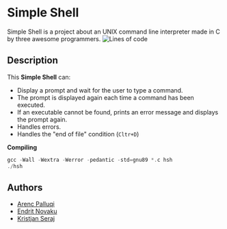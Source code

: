 # Simple Shell 

Simple Shell is a project about an UNIX command line interpreter made in C by three awesome programmers.
![Lines of code](https://img.shields.io/tokei/lines/github.com/KristiSeraj/simple_shell?style=for-the-badge)

## Description

This **Simple Shell** can:

- Display a prompt and wait for the user to type a command.
- The prompt is displayed again each time a command has been executed.
- If an executable cannot be found, prints an error message and displays the prompt again.
- Handles errors.
- Handles the "end of file" condition (`Cltr+D`)

**Compiling**

```c
gcc -Wall -Wextra -Werror -pedantic -std=gnu89 *.c hsh
./hsh
```
## Authors

- [Arenc Palluqi](https://www.github.com/Arenc10)
- [Endrit Novaku](https://www.github.com/endritNovaku)
- [Kristjan Seraj](https://www.github.com/KristiSeraj)


